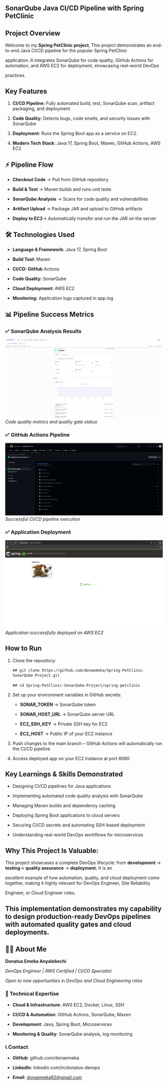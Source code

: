 ## SonarQube Java CI/CD Pipeline with Spring PetClinic



## Project Overview

Welcome to my **Spring PetClinic project**, This project demonstrates an end-to-end Java CI/CD pipeline for the popular Spring PetClinic

application. It integrates SonarQube for code quality, GitHub Actions for automation, and AWS EC2 for deployment, showcasing real-world DevOps 
 
practices.



## Key Features

1. **CI/CD Pipeline:** Fully automated build, test, SonarQube scan, artifact packaging, and deployment

2. **Code Quality:** Detects bugs, code smells, and security issues with SonarQube

3. **Deployment:** Runs the Spring Boot app as a service on EC2.

4. **Modern Tech Stack:** Java 17, Spring Boot, Maven, GitHub Actions, AWS EC2



## ⚡ Pipeline Flow

- **Checkout Code** → Pull from GitHub repository

- **Build & Test** → Maven builds and runs unit tests

- **SonarQube Analysis** → Scans for code quality and vulnerabilities

- **Artifact Upload** → Package JAR and upload to GitHub artifacts

- **Deploy to EC2**→ Automatically transfer and run the JAR on the server



## 🛠️ Technologies Used

- **Language & Framework:** Java 17, Spring Boot

- **Build Tool:** Maven

- **CI/CD: GitHub** Actions

- **Code Quality:** SonarQube

- **Cloud Deployment:** AWS EC2

- **Monitoring:** Application logs captured in app.log



## 📊 Pipeline Success Metrics

### ✅ SonarQube Analysis Results
![SonarQube Dashboard](images/sonarqube-dashboard.png)
*Code quality metrics and quality gate status*

### ✅ GitHub Actions Pipeline  
![GitHub Actions](images/github-actions.png)
*Successful CI/CD pipeline execution*

### ✅ Application Deployment
![Spring PetClinic](images/running-app.png)
*Application successfully deployed on AWS EC2*



## How to Run

1. Clone the repository:

       ## git clone https://github.com/donaemeka/Spring-PetClinic-SonarQube-Project.git

       ## cd Spring-PetClinic-SonarQube-Project/spring-petclinic

2. Set up your environment variables in GitHub secrets:

    - **SONAR_TOKEN** → SonarQube token

    - **SONAR_HOST_URL** → SonarQube server URL

    - **EC2_SSH_KEY** → Private SSH key for EC2

    - **EC2_HOST** → Public IP of your EC2 instance

3. Push changes to the main branch – GitHub Actions will automatically run the CI/CD pipeline

4. Access deployed app on your EC2 instance at port 8080



## Key Learnings & Skills Demonstrated

- Designing CI/CD pipelines for Java applications

- Implementing automated code quality analysis with SonarQube

- Managing Maven builds and dependency caching

- Deploying Spring Boot applications to cloud servers

- Securing CI/CD secrets and automating SSH-based deployment

- Understanding real-world DevOps workflows for microservices



## Why This Project Is Valuable:

This project showcases a complete DevOps lifecycle:  from **development** → **testing**→ **quality assurance** → **deployment.** It is an 

excellent example of how automation, quality, and cloud deployment come together, making it highly relevant for DevOps Engineer, Site Reliability 

Engineer, or Cloud Engineer roles.

## This implementation demonstrates my capability to design production-ready DevOps pipelines with automated quality gates and cloud deployments.




## 👨‍💻 About Me

**Donatus Emeka Anyalebechi**  

*DevOps Engineer | AWS Certified | CI/CD Specialist*

*Open to new opportunities in DevOps and Cloud Engineering roles*


### 🔧 Technical Expertise

- **Cloud & Infrastructure**: AWS EC2, Docker, Linux, SSH

- **CI/CD & Automation**: GitHub Actions, SonarQube, Maven

- **Development**: Java, Spring Boot, Microservices

- **Monitoring & Quality**: SonarQube analysis, log monitoring


### 📞 Contact

- **GitHub**: github.com/donaemeka

- **LinkedIn**: linkedin.com/in/donatus-devops

- **Email**: donaemeka92@gmail.com








